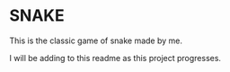 # SNAKE
This is the classic game of snake made by me.

I will be adding to this readme as this project progresses.